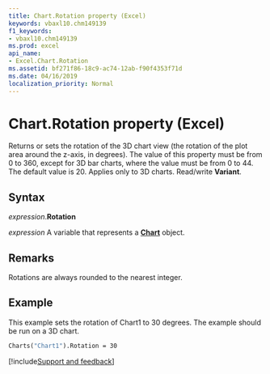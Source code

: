 ```yaml
---
title: Chart.Rotation property (Excel)
keywords: vbaxl10.chm149139
f1_keywords:
- vbaxl10.chm149139
ms.prod: excel
api_name:
- Excel.Chart.Rotation
ms.assetid: bf271f86-18c9-ac74-12ab-f90f4353f71d
ms.date: 04/16/2019
localization_priority: Normal
---
```



# Chart.Rotation property (Excel)

Returns or sets the rotation of the 3D chart view (the rotation of the plot area around the z-axis, in degrees). The value of this property must be from 0 to 360, except for 3D bar charts, where the value must be from 0 to 44. The default value is 20. Applies only to 3D charts. Read/write **Variant**.


## Syntax

_expression_.**Rotation**

_expression_ A variable that represents a **[Chart](Excel.Chart(object).md)** object.


## Remarks

Rotations are always rounded to the nearest integer.


## Example

This example sets the rotation of Chart1 to 30 degrees. The example should be run on a 3D chart.

```vb
Charts("Chart1").Rotation = 30
```




[!include[Support and feedback](~/includes/feedback-boilerplate.md)]